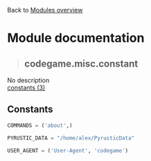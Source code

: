 Back to [Modules overview](https://github.com/pyrustic/codegame/blob/master/docs/modules/README.md)
  
# Module documentation
>## codegame.misc.constant
No description
<br>
[constants (3)](https://github.com/pyrustic/codegame/blob/master/docs/modules/content/codegame.misc.constant/constants.md)


## Constants
```python
COMMANDS = ('about',)

PYRUSTIC_DATA = "/home/alex/PyrusticData"

USER_AGENT = ('User-Agent', 'codegame')

```

